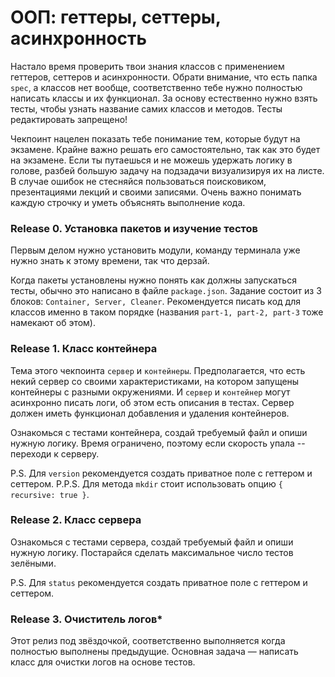 # ООП: геттеры, сеттеры, асинхронность

Настало время проверить твои знания классов с применением геттеров, сеттеров и асинхронности.
Обрати внимание, что есть папка `spec`, а классов нет вообще, соответственно тебе нужно полностью написать классы и их функционал. 
За основу естественно нужно взять тесты, чтобы узнать название самих классов и методов. Тесты редактировать запрещено!

Чекпоинт нацелен показать тебе понимание тем, которые будут на экзамене. Крайне важно решать его самостоятельно, так как это будет на экзамене.
Если ты путаешься и не можешь удержать логику в голове, разбей большую задачу на подзадачи визуализируя их на листе.
В случае ошибок не стесняйся пользоваться поисковиком, презентациями лекций и своими записями.
Очень важно понимать каждую строчку и уметь объяснять выполнение кода.

### Release 0. Установка пакетов и изучение тестов
Первым делом нужно установить модули, команду терминала уже нужно знать к этому времени, так что дерзай.

Когда пакеты установлены нужно понять как должны запускаться тесты, обычно это написано в файле `package.json`. Задание состоит из 3 блоков: `Container, Server, Cleaner`. Рекомендуется писать код для классов именно в таком порядке (названия `part-1, part-2, part-3` тоже намекают об этом).

### Release 1. Класс контейнера

Тема этого чекпоинта `сервер` и `контейнеры`. Предполагается, что есть некий сервер со своими характеристиками, на котором запущены контейнеры с разными окружениями. И `сервер` и `контейнер` могут асинхронно писать логи, об этом есть описания в тестах. Сервер должен иметь функционал добавления и удаления контейнеров.

Ознакомься с тестами контейнера, создай требуемый файл и опиши нужную логику. Время ограничено, поэтому если скорость упала -- переходи к серверу.

P.S. Для `version` рекомендуется создать приватное поле с геттером и сеттером.
P.P.S. Для метода `mkdir` стоит использовать опцию `{ recursive: true }`.

### Release 2. Класс сервера

Ознакомься с тестами сервера, создай требуемый файл и опиши нужную логику. Постарайся сделать максимальное число тестов зелёными.

P.S. Для `status` рекомендуется создать приватное поле с геттером и сеттером.

### Release 3. Очиститель логов*

Этот релиз под звёздочкой, соответственно выполняется когда полностью выполнены предыдущие.
Основная задача — написать класс для очистки логов на основе тестов.
